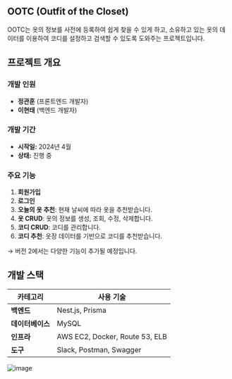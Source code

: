 ## OOTC (Outfit of the Closet)

OOTC는 옷의 정보를 사전에 등록하여 쉽게 찾을 수 있게 하고, 소유하고 있는 옷의 데이터를 이용하여 코디를 설정하고 검색할 수 있도록 도와주는 프로젝트입니다.

## 프로젝트 개요

### 개발 인원
- **정관훈** (프론트엔드 개발자)
- **이현태** (백엔드 개발자)

### 개발 기간
- **시작일:** 2024년 4월
- **상태:** 진행 중

### 주요 기능
1. **회원가입**
2. **로그인**
3. **오늘의 옷 추천**: 현재 날씨에 따라 옷을 추천받습니다.
4. **옷 CRUD**: 옷의 정보를 생성, 조회, 수정, 삭제합니다.
5. **코디 CRUD**: 코디를 관리합니다.
6. **코디 추천**: 옷장 데이터를 기반으로 코디를 추천받습니다.

→ 버전 2에서는 다양한 기능이 추가될 예정입니다.

## 개발 스택

| 카테고리 | 사용 기술 |
| -------- | ----------------- |
| **백엔드** | Nest.js, Prisma |
| **데이터베이스** | MySQL |
| **인프라** | AWS EC2, Docker, Route 53, ELB |
| **도구** | Slack, Postman, Swagger |


![image](https://github.com/OOTC-project/OOTC-BE/assets/50650892/91f6a51f-7745-44cc-a326-90a3ab2e6965)

